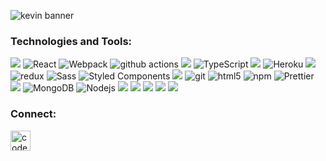 ![kevin banner](https://i.ibb.co/3yhMMZY/98.jpg)

<h3>Technologies and Tools:</h3>


  ![](https://img.shields.io/badge/CSS3-informational?style=flat&logo=CSS3&logoColor=white&color=1572b6)
  <img alt="React" src="https://img.shields.io/badge/-React-45b8d8?style=flat-square&logo=react&logoColor=white" />
  <img alt="Webpack" src="https://img.shields.io/badge/-Webpack-8DD6F9?style=flat-square&logo=webpack&logoColor=white" /> 
  <img alt="github actions" src="https://img.shields.io/badge/-Github_Actions-2088FF?style=flat-square&logo=github-actions&logoColor=white" />
  ![](https://img.shields.io/badge/Visual_Studio_Code-informational?style=flat&logo=Visual-Studio-Code&logoColor=white&color=007acc)
  <img alt="TypeScript" src="https://img.shields.io/badge/-TypeScript-007ACC?style=flat-square&logo=typescript&logoColor=white" />
  ![](https://img.shields.io/badge/HTML5-informational?style=flat&logo=HTML5&logoColor=white&color=302683)
  <img alt="Heroku" src="https://img.shields.io/badge/-Heroku-430098?style=flat-square&logo=heroku&logoColor=white" />
  ![](https://img.shields.io/badge/Bootstrap-informational?style=flat&logo=Bootstrap&logoColor=white&color=563d7c)
  <img alt="redux" src="https://img.shields.io/badge/-Redux-764ABC?style=flat-square&logo=redux&logoColor=white" />
  <img alt="Sass" src="https://img.shields.io/badge/-Sass-CC6699?style=flat-square&logo=sass&logoColor=white" />
  <img alt="Styled Components" src="https://img.shields.io/badge/-Styled_Components-db7092?style=flat-square&logo=styled-components&logoColor=white" />
  ![](https://img.shields.io/badge/Postman-informational?style=flat&logo=Postman&logoColor=white&color=ff6c37)
  <img alt="git" src="https://img.shields.io/badge/-Git-F05032?style=flat-square&logo=git&logoColor=white" />
  <img alt="html5" src="https://img.shields.io/badge/-HTML5-E34F26?style=flat-square&logo=html5&logoColor=white" />
  <img alt="npm" src="https://img.shields.io/badge/-NPM-CB3837?style=flat-square&logo=npm&logoColor=white" />
  <img alt="Prettier" src="https://img.shields.io/badge/-Prettier-F7B93E?style=flat-square&logo=prettier&logoColor=white" />
  ![](https://img.shields.io/badge/Stack_Overflow-informational?style=flat&logo=Stack-Overflow&logoColor=white&color=fe7a16)
  <img alt="MongoDB" src="https://img.shields.io/badge/-MongoDB-13aa52?style=flat-square&logo=mongodb&logoColor=white" />
  <img alt="Nodejs" src="https://img.shields.io/badge/-Nodejs-43853d?style=flat-square&logo=Node.js&logoColor=white" />
   ![](https://img.shields.io/badge/JavaScript-informational?style=flat&logo=JavaScript&logoColor=black&color=e5a00d)
  ![](https://img.shields.io/badge/Nodemon-informational?style=flat&logo=Nodemon&logoColor=white&color=76d04b)
  ![](https://img.shields.io/badge/GitHub-informational?style=flat&logo=GitHub&logoColor=white&color=181717)
  ![](https://img.shields.io/badge/CodePen-informational?style=flat&logo=CodePen&logoColor=white&color=000000)
  ![](https://img.shields.io/badge/CodeSandbox-informational?style=flat&logo=CodeSandbox&logoColor=white&color=000000)



<h3>Connect:</h3>

[<img align="left" alt="codeSTACKr | LinkedIn" width="32px" src="https://cdn.jsdelivr.net/npm/simple-icons@v3/icons/linkedin.svg" />][linkedin]

<br>
<br />

[linkedin]: https://www.linkedin.com/in/kev-schmidt/
